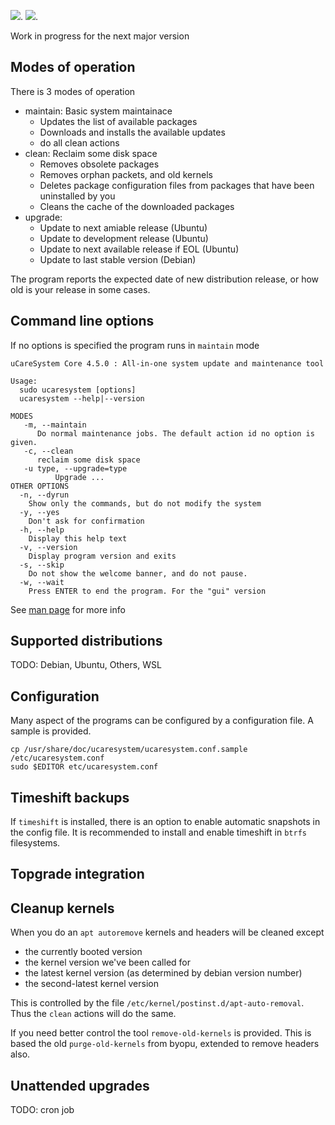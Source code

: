 [![](https://tokei.rs/b1/github/jtsagata/uCareSystem?category=lines)](https://github.com/jtsagata/uCareSystem).
[![](https://tokei.rs/b1/github/jtsagata/uCareSystem?category=code)](https://github.com/jtsagata/uCareSystem).

Work in progress for the next major version

## Modes of operation
There is 3 modes of operation

* maintain: Basic system maintainace
  - Updates the list of available packages
  - Downloads and installs the available updates
  - do all clean actions
 * clean: Reclaim some disk space
   - Removes obsolete packages
   - Removes orphan packets, and old kernels
   - Deletes package configuration files from packages that have been uninstalled by you
   - Cleans the cache of the downloaded packages
* upgrade: 
  - Update to next amiable release (Ubuntu)
  - Update to development release (Ubuntu)
  - Update to next available release if EOL (Ubuntu)
  - Update to last stable version (Debian)

The program reports the expected date of new distribution release, or how old is your release in some cases. 

## Command line options
If no options is specified the program runs in `maintain` mode

    uCareSystem Core 4.5.0 : All-in-one system update and maintenance tool
    
    Usage:
      sudo ucaresystem [options]
      ucaresystem --help|--version
    
    MODES
       -m, --maintain
          Do normal maintenance jobs. The default action id no option is given.
       -c, --clean
          reclaim some disk space
       -u type, --upgrade=type
              Upgrade ...
    OTHER OPTIONS
      -n, --dyrun
        Show only the commands, but do not modify the system
      -y, --yes
        Don't ask for confirmation
      -h, --help
        Display this help text
      -v, --version
        Display program version and exits
      -s, --skip
        Do not show the welcome banner, and do not pause.
      -w, --wait
        Press ENTER to end the program. For the "gui" version
    
See [man page](man/ucaresystem.8.html) for more info



## Supported distributions
TODO: Debian, Ubuntu, Others, WSL

## Configuration
Many aspect of the programs can be configured by a configuration file. A sample is provided.

    cp /usr/share/doc/ucaresystem/ucaresystem.conf.sample /etc/ucaresystem.conf
    sudo $EDITOR etc/ucaresystem.conf

## Timeshift backups
If `timeshift` is installed, there is an option 
to enable automatic snapshots in the config file.
It is recommended to install and enable timeshift in `btrfs` filesystems. 
  
## Topgrade integration

## Cleanup kernels
When you do an `apt autoremove` kernels and headers will be cleaned except 
- the currently booted version
- the kernel version we've been called for
- the latest kernel version (as determined by debian version number)
- the second-latest kernel version
 
This is controlled by the file `/etc/kernel/postinst.d/apt-auto-removal`. 
Thus the `clean` actions will do the same.

If you need better control the tool `remove-old-kernels` is provided. 
This is based the old  `purge-old-kernels` from byopu, extended to remove headers also.

## Unattended upgrades
TODO: cron job  